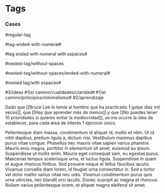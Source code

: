 # Tags

### Cases

#regular-tag

#tag-ended-with-numeral#

#tag ended with numeral with espaces#

#nested-tag/without-spaces

#nested-tag/without-spaces/ended-with-numeral#

#nested tag/with espaces#

#3/ideas #1/el camino/cualidades/claridad# #1/el camino/principios/minimalismo# #2/aprendizaje

Dado que [[Bruce Lee le temía al hombre que ha practicado 1 golpe diez mil veces]], que [[Hay que aprender más de menos]] y que [[No puedes tener 10 prioridades si quieres evitar la mediocridad]], se me ocurre la idea de establecer, para cada área de interés 1 ejercicio único.

Pellentesque diam massa, condimentum id aliquet id, mollis et nibh. Ut id nibh dapibus, pretium ligula a, dictum nisi. Vestibulum maximus dapibus purus vitae congue. Phasellus nec mauris vitae sapien varius pharetra. Mauris eros magna, porttitor in elementum sit amet, euismod eu ipsum. Suspendisse ut mollis enim. Mauris eget consequat sem, eu egestas purus. Maecenas tempus scelerisque urna, et luctus ligula. Suspendisse in quam et augue rhoncus finibus. Sed posuere neque et tellus faucibus iaculis. Vivamus convallis diam lorem, id feugiat urna consectetur in. Sed a tortor vel dolor mattis varius vitae nec odio. Vivamus condimentum purus quis urna ultricies, nec blandit orci iaculis. Donec suscipit ac magna et rhoncus. Nullam varius pellentesque lorem, et aliquet magna eleifend sit amet.